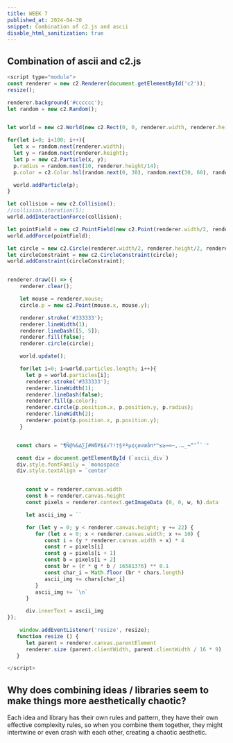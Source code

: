 ```yaml
---
title: WEEK 7
published_at: 2024-04-30
snippet: Combination of c2.js and ascii
disable_html_sanitization: true
---
```


## Combination of ascii and c2.js

<script src="/script/c2.js"></script>

<canvas id="c2"></canvas>

<div id="ascii_div"></div>

<script type="module">
const renderer = new c2.Renderer(document.getElementById('c2'));
resize();

renderer.background('#cccccc');
let random = new c2.Random();


let world = new c2.World(new c2.Rect(0, 0, renderer.width, renderer.height));

for(let i=0; i<100; i++){
  let x = random.next(renderer.width);
  let y = random.next(renderer.height);
  let p = new c2.Particle(x, y);
  p.radius = random.next(10, renderer.height/14);
  p.color = c2.Color.hsl(random.next(0, 30), random.next(30, 60), random.next(20, 100));

  world.addParticle(p);
}

let collision = new c2.Collision();
//collision.iteration(5);
world.addInteractionForce(collision);

let pointField = new c2.PointField(new c2.Point(renderer.width/2, renderer.height/2), 1);
world.addForce(pointField);

let circle = new c2.Circle(renderer.width/2, renderer.height/2, renderer.height/4);
let circleConstraint = new c2.CircleConstraint(circle);
world.addConstraint(circleConstraint);


renderer.draw(() => {
    renderer.clear();

    let mouse = renderer.mouse;
    circle.p = new c2.Point(mouse.x, mouse.y);

    renderer.stroke('#333333');
    renderer.lineWidth(1);
    renderer.lineDash([5, 5]);
    renderer.fill(false);
    renderer.circle(circle);

    world.update();

    for(let i=0; i<world.particles.length; i++){
      let p = world.particles[i];
      renderer.stroke('#333333');
      renderer.lineWidth(1);
      renderer.lineDash(false);
      renderer.fill(p.color);
      renderer.circle(p.position.x, p.position.y, p.radius);
      renderer.lineWidth(2);
      renderer.point(p.position.x, p.position.y);
    }
    

   const chars = "¶Ñ@%&∆∑∫#Wß¥$£√?!†§ºªµ¢çø∂æåπ*™≤≥≈∞~,.…_¬“‘˚`˙"

   const div = document.getElementById (`ascii_div`)
   div.style.fontFamily = `monospace`
   div.style.textAlign = `center`

      
      const w = renderer.canvas.width
      const h = renderer.canvas.height
      const pixels = renderer.context.getImageData (0, 0, w, h).data

      let ascii_img = ``

      for (let y = 0; y < renderer.canvas.height; y += 22) {
         for (let x = 0; x < renderer.canvas.width; x += 10) {
            const i = (y * renderer.canvas.width + x) * 4
            const r = pixels[i]
            const g = pixels[i + 1]
            const b = pixels[i + 2]
            const br = (r * g * b / 16581376) ** 0.1
            const char_i = Math.floor (br * chars.length)
            ascii_img += chars[char_i]
         }
         ascii_img += `\n`
      }

      div.innerText = ascii_img
});

    window.addEventListener('resize', resize);
   function resize () {
      let parent = renderer.canvas.parentElement
      renderer.size (parent.clientWidth, parent.clientWidth / 16 * 9)
   }
</script>

```javascript
<script type="module">
const renderer = new c2.Renderer(document.getElementById('c2'));
resize();

renderer.background('#cccccc');
let random = new c2.Random();


let world = new c2.World(new c2.Rect(0, 0, renderer.width, renderer.height));

for(let i=0; i<100; i++){
  let x = random.next(renderer.width);
  let y = random.next(renderer.height);
  let p = new c2.Particle(x, y);
  p.radius = random.next(10, renderer.height/14);
  p.color = c2.Color.hsl(random.next(0, 30), random.next(30, 60), random.next(20, 100));

  world.addParticle(p);
}

let collision = new c2.Collision();
//collision.iteration(5);
world.addInteractionForce(collision);

let pointField = new c2.PointField(new c2.Point(renderer.width/2, renderer.height/2), 1);
world.addForce(pointField);

let circle = new c2.Circle(renderer.width/2, renderer.height/2, renderer.height/4);
let circleConstraint = new c2.CircleConstraint(circle);
world.addConstraint(circleConstraint);


renderer.draw(() => {
    renderer.clear();

    let mouse = renderer.mouse;
    circle.p = new c2.Point(mouse.x, mouse.y);

    renderer.stroke('#333333');
    renderer.lineWidth(1);
    renderer.lineDash([5, 5]);
    renderer.fill(false);
    renderer.circle(circle);

    world.update();

    for(let i=0; i<world.particles.length; i++){
      let p = world.particles[i];
      renderer.stroke('#333333');
      renderer.lineWidth(1);
      renderer.lineDash(false);
      renderer.fill(p.color);
      renderer.circle(p.position.x, p.position.y, p.radius);
      renderer.lineWidth(2);
      renderer.point(p.position.x, p.position.y);
    }


   const chars = "¶Ñ@%&∆∑∫#Wß¥$£√?!†§ºªµ¢çø∂æåπ*™≤≥≈∞~,.…_¬“‘˚`˙"

   const div = document.getElementById (`ascii_div`)
   div.style.fontFamily = `monospace`
   div.style.textAlign = `center`


      const w = renderer.canvas.width
      const h = renderer.canvas.height
      const pixels = renderer.context.getImageData (0, 0, w, h).data

      let ascii_img = ``

      for (let y = 0; y < renderer.canvas.height; y += 22) {
         for (let x = 0; x < renderer.canvas.width; x += 10) {
            const i = (y * renderer.canvas.width + x) * 4
            const r = pixels[i]
            const g = pixels[i + 1]
            const b = pixels[i + 2]
            const br = (r * g * b / 16581376) ** 0.1
            const char_i = Math.floor (br * chars.length)
            ascii_img += chars[char_i]
         }
         ascii_img += `\n`
      }

      div.innerText = ascii_img
});

    window.addEventListener('resize', resize);
   function resize () {
      let parent = renderer.canvas.parentElement
      renderer.size (parent.clientWidth, parent.clientWidth / 16 * 9)
   }

</script>
```

## Why does combining ideas / libraries seem to make things more aesthetically chaotic?

Each idea and library has their own rules and pattern, they have their own effective complexity rules, so when you combine them together, they might intertwine or even crash with each other, creating a chaotic aesthetic.
